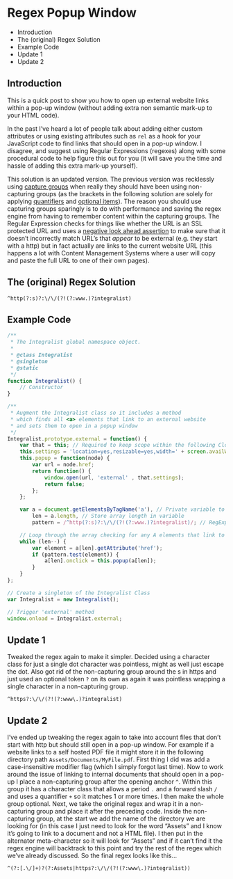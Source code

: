 # Regex Popup Window

- Introduction
- The (original) Regex Solution
- Example Code
- Update 1
- Update 2

## Introduction
This is a quick post to show you how to open up external website links within a pop-up window (without adding extra non semantic mark-up to your HTML code).

In the past I’ve heard a lot of people talk about adding either custom attributes or using existing attributes such as `rel` as a hook for your JavaScript code to find links that should open in a pop-up window. I disagree, and suggest using Regular Expressions (regexes) along with some procedural code to help figure this out for you (it will save you the time and hassle of adding this extra mark-up yourself).

This solution is an updated version. The previous version was recklessly using [capture groups](http://www.regular-expressions.info/brackets.html) when really they should have been using non-capturing groups (as the brackets in the following solution are solely for applying [quantifiers](http://www.regular-expressions.info/repeat.html) and [optional items](http://www.regular-expressions.info/optional.html)). The reason you should use capturing groups sparingly is to do with performance and saving the regex engine from having to remember content within the capturing groups. The Regular Expression checks for things like whether the URL is an SSL protected URL and uses a [negative look ahead assertion](http://www.regular-expressions.info/lookaround.html) to make sure that it doesn’t incorrectly match URL’s that *appear* to be external (e.g. they start with a http) but in fact actually are links to the current website URL (this happens a lot with Content Management Systems where a user will copy and paste the full URL to one of their own pages).

## The (original) Regex Solution

`^http(?:s)?:\/\/(?!(?:www.)?integralist)`

## Example Code

```js
/**
 * The Integralist global namespace object.
 *
 * @class Integralist
 * @singleton
 * @static
 */
function Integralist() {
    // Constructor
}

/**
 * Augment the Integralist class so it includes a method
 * which finds all <a> elements that link to an external website
 * and sets them to open in a popup window
 */
Integralist.prototype.external = function() {
    var that = this; // Required to keep scope within the following Closure
    this.settings = 'location=yes,resizable=yes,width=' + screen.availWidth + ',height=' + screen.availHeight + ',scrollbars=1,left=0,top=0';
    this.popup = function(node) {
        var url = node.href;
        return function() {
            window.open(url, 'external' , that.settings);
            return false;
        };
    };

    var a = document.getElementsByTagName('a'), // Private variable to store HTMLCollection of all <a> elements
        len = a.length, // Store array length in variable
        pattern = /^http(?:s)?:\/\/(?!(?:www.)?integralist)/; // RegExp pattern to match any external URL's but not the current website

    // Loop through the array checking for any A elements that link to an external URL
    while (len--) {
        var element = a[len].getAttribute('href');
        if (pattern.test(element)) {
            a[len].onclick = this.popup(a[len]);
        }
    }
};

// Create a singleton of the Integralist Class
var Integralist = new Integralist();

// Trigger 'external' method
window.onload = Integralist.external;
```

## Update 1

Tweaked the regex again to make it simpler. Decided using a character class for just a single dot character was pointless, might as well just escape the dot. Also got rid of the non-capturing group around the s in https and just used an optional token `?` on its own as again it was pointless wrapping a single character in a non-capturing group.

`^https?:\/\/(?!(?:www\.)?integralist)`

## Update 2

I’ve ended up tweaking the regex again to take into account files that don’t start with http but should still open in a pop-up window. For example if a website links to a self hosted PDF file it might store it in the following directory path `Assets/Documents/MyFile.pdf`. First thing I did was add a case-insensitive modifier flag (which I simply forgot last time). Now to work around the issue of linking to internal documents that should open in a pop-up I place a non-capturing group after the opening anchor `^`. Within this group it has a character class that allows a period `.` and a forward slash `/` and uses a quantifier `+` so it matches 1 or more times. I then make the whole group optional. Next, we take the original regex and wrap it in a non-capturing group and place it after the preceding code. Inside the non-capturing group, at the start we add the name of the directory we are looking for (in this case I just need to look for the word “Assets” and I know it’s going to link to a document and not a HTML file). I then put in the alternator meta-character so it will look for “Assets” and if it can’t find it the regex engine will backtrack to this point and try the rest of the regex which we’ve already discussed. So the final regex looks like this…

`^(?:[.\/]+)?(?:Assets|https?:\/\/(?!(?:www\.)?integralist))`
